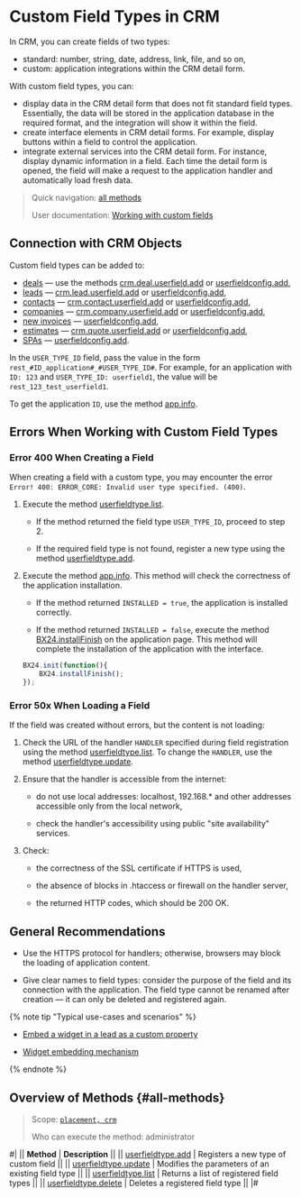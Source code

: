 # Custom Field Types in CRM

In CRM, you can create fields of two types:
- standard: number, string, date, address, link, file, and so on,
- custom: application integrations within the CRM detail form.

With custom field types, you can:

- display data in the CRM detail form that does not fit standard field types. Essentially, the data will be stored in the application database in the required format, and the integration will show it within the field.
- create interface elements in CRM detail forms. For example, display buttons within a field to control the application.
- integrate external services into the CRM detail form. For instance, display dynamic information in a field. Each time the detail form is opened, the field will make a request to the application handler and automatically load fresh data.

> Quick navigation: [all methods](#all-methods)
>
> User documentation: [Working with custom fields](https://helpdesk.bitrix24.com/open/22067852/)

## Connection with CRM Objects

Custom field types can be added to:
- [deals](../../deals/index.md) — use the methods [crm.deal.userfield.add](../../deals/user-defined-fields/crm-deal-userfield-add.md) or [userfieldconfig.add](../userfieldconfig/userfieldconfig/userfieldconfig-add.md),
- [leads](../../leads/index.md) — [crm.lead.userfield.add](../../leads/userfield/crm-lead-userfield-add.md) or [userfieldconfig.add](../userfieldconfig/userfieldconfig/userfieldconfig-add.md),
- [contacts](../../contacts/index.md) — [crm.contact.userfield.add](../../contacts/userfield/crm-contact-userfield-add.md) or [userfieldconfig.add](../userfieldconfig/userfieldconfig/userfieldconfig-add.md),
- [companies](../../companies/index.md) — [crm.company.userfield.add](../../companies/userfields/crm-company-userfield-add.md) or [userfieldconfig.add](../userfieldconfig/userfieldconfig/userfieldconfig-add.md),
- [new invoices](../invoice.md) — [userfieldconfig.add](../userfieldconfig/userfieldconfig/userfieldconfig-add.md),
- [estimates](../../quote/index.md) — [crm.quote.userfield.add](../../quote/user-field/crm-quote-user-field-add.md) or [userfieldconfig.add](../userfieldconfig/userfieldconfig/userfieldconfig-add.md),
- [SPAs](../index.md) — [userfieldconfig.add](../userfieldconfig/userfieldconfig/userfieldconfig-add.md).

In the `USER_TYPE_ID` field, pass the value in the form `rest_#ID_application#_#USER_TYPE_ID#`. For example, for an application with `ID: 123` and `USER_TYPE_ID: userfield1`, the value will be `rest_123_test_userfield1`.

To get the application `ID`, use the method [app.info](../../../common/system/app-info.md).

## Errors When Working with Custom Field Types

### Error 400 When Creating a Field

When creating a field with a custom type, you may encounter the error `Error! 400: ERROR_CORE: Invalid user type specified. (400)`.

1. Execute the method [userfieldtype.list](../../../widgets/user-field/userfieldtype-list.md).

   - If the method returned the field type `USER_TYPE_ID`, proceed to step 2.

   - If the required field type is not found, register a new type using the method [userfieldtype.add](../../../widgets/user-field/userfieldtype-add.md).

2. Execute the method [app.info](../../../common/system/app-info.md). This method will check the correctness of the application installation.

   - If the method returned `INSTALLED = true`, the application is installed correctly.

   - If the method returned `INSTALLED = false`, execute the method [BX24.installFinish](../../../../sdk/bx24-js-sdk/system-functions/bx24-install-finish.md) on the application page. This method will complete the installation of the application with the interface.

    ```javascript
    BX24.init(function(){
        BX24.installFinish();
    });
    ```

### Error 50x When Loading a Field

If the field was created without errors, but the content is not loading:

1. Check the URL of the handler `HANDLER` specified during field registration using the method [userfieldtype.list](../../../widgets/user-field/userfieldtype-list.md). To change the `HANDLER`, use the method [userfieldtype.update](../../../widgets/user-field/userfieldtype-update.md).

2. Ensure that the handler is accessible from the internet:

   - do not use local addresses: localhost, 192.168.* and other addresses accessible only from the local network,

   - check the handler's accessibility using public "site availability" services.

3. Check:

   - the correctness of the SSL certificate if HTTPS is used,

   - the absence of blocks in .htaccess or firewall on the handler server,

   - the returned HTTP codes, which should be 200 OK.

## General Recommendations

- Use the HTTPS protocol for handlers; otherwise, browsers may block the loading of application content.

- Give clear names to field types: consider the purpose of the field and its connection with the application. The field type cannot be renamed after creation — it can only be deleted and registered again.

{% note tip "Typical use-cases and scenarios" %}

-  [Embed a widget in a lead as a custom property](../../../../tutorials/crm/crm-widgets/widget-as-field-in-lead-page)

-  [Widget embedding mechanism](../../../widgets/index)

{% endnote %}

## Overview of Methods {#all-methods}

> Scope: [`placement, crm`](../../../scopes/permissions.md)
> 
> Who can execute the method: administrator

#|
|| **Method** | **Description** ||
|| [userfieldtype.add](../../../widgets/user-field/userfieldtype-add.md) | Registers a new type of custom field ||
|| [userfieldtype.update](../../../widgets/user-field/userfieldtype-update.md) | Modifies the parameters of an existing field type ||
|| [userfieldtype.list](../../../widgets/user-field/userfieldtype-list.md) | Returns a list of registered field types ||
|| [userfieldtype.delete](../../../widgets/user-field/userfieldtype-delete.md) | Deletes a registered field type ||
|#